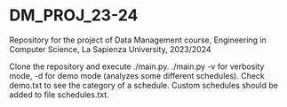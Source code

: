 # DM_PROJ_23-24
Repository for the project of Data Management course, Engineering in Computer Science, La Sapienza University, 2023/2024


Clone the repository and execute ./main.py. ./main.py -v for verbosity mode, -d for demo mode (analyzes some different schedules).
Check demo.txt to see the category of a schedule. 
Custom schedules should be added to file schedules.txt.
